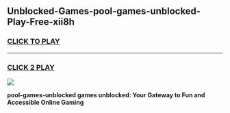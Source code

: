 
## Unblocked-Games-pool-games-unblocked-Play-Free-xii8h
<h3>
<a href="https://premium76.site?title=pool-games-unblocked&ref=19M">CLICK TO PLAY</a></h3>
<hr>

<h3>
<a href="https://premium76.site?title=pool-games-unblocked&ref=19M">CLICK 2 PLAY</a>
  
</h3>

<a href="https://premium76.site?title=pool-games-unblocked&ref=19M"><img src="https://clearcache.store/games.png"></a>


**pool-games-unblocked games unblocked: Your Gateway to Fun and Accessible Online Gaming**
